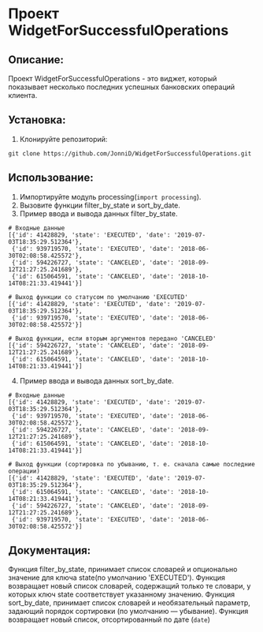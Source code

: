 # Проект WidgetForSuccessfulOperations

## Описание:

Проект WidgetForSuccessfulOperations - это виджет, который показывает несколько последних успешных банковских операций
клиента.

## Установка:

1. Клонируйте репозиторий:

```
git clone https://github.com/JonniD/WidgetForSuccessfulOperations.git
```

## Использование:

1. Импортируйте модуль processing(```import processing```).
2. Вызовите функции filter_by_state и sort_by_date.
3. Пример ввода и вывода данных filter_by_state.

``` 
# Входные данные
[{'id': 41428829, 'state': 'EXECUTED', 'date': '2019-07-03T18:35:29.512364'},
 {'id': 939719570, 'state': 'EXECUTED', 'date': '2018-06-30T02:08:58.425572'},
 {'id': 594226727, 'state': 'CANCELED', 'date': '2018-09-12T21:27:25.241689'},
 {'id': 615064591, 'state': 'CANCELED', 'date': '2018-10-14T08:21:33.419441'}]

# Выход функции со статусом по умолчанию 'EXECUTED'
[{'id': 41428829, 'state': 'EXECUTED', 'date': '2019-07-03T18:35:29.512364'},
 {'id': 939719570, 'state': 'EXECUTED', 'date': '2018-06-30T02:08:58.425572'}]

# Выход функции, если вторым аргументов передано 'CANCELED'
[{'id': 594226727, 'state': 'CANCELED', 'date': '2018-09-12T21:27:25.241689'},
 {'id': 615064591, 'state': 'CANCELED', 'date': '2018-10-14T08:21:33.419441'}]
```

4. Пример ввода и вывода данных sort_by_date.

``` 
# Входные данные
[{'id': 41428829, 'state': 'EXECUTED', 'date': '2019-07-03T18:35:29.512364'},
 {'id': 939719570, 'state': 'EXECUTED', 'date': '2018-06-30T02:08:58.425572'},
 {'id': 594226727, 'state': 'CANCELED', 'date': '2018-09-12T21:27:25.241689'},
 {'id': 615064591, 'state': 'CANCELED', 'date': '2018-10-14T08:21:33.419441'}]

# Выход функции (сортировка по убыванию, т. е. сначала самые последние операции)
[{'id': 41428829, 'state': 'EXECUTED', 'date': '2019-07-03T18:35:29.512364'},
 {'id': 615064591, 'state': 'CANCELED', 'date': '2018-10-14T08:21:33.419441'},
 {'id': 594226727, 'state': 'CANCELED', 'date': '2018-09-12T21:27:25.241689'},
 {'id': 939719570, 'state': 'EXECUTED', 'date': '2018-06-30T02:08:58.425572'}]
```

## Документация:

Функция filter_by_state, принимает список словарей и опционально значение для ключа state(по умолчанию 'EXECUTED').
Функция возвращает новый список словарей, содержащий только те словари, у которых ключ state соответствует указанному
значению.
Функция sort_by_date, принимает список словарей и необязательный параметр, задающий порядок сортировки (по умолчанию —
убывание).
Функция возвращает новый список, отсортированный по дате (```date```)

